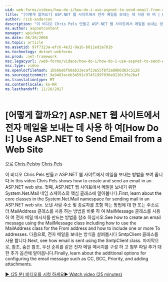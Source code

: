 ```yaml
---
uid: web-forms/videos/how-do-i/how-do-i-use-aspnet-to-send-email-from-a-web-site
title: "[어떻게 할까요?] ASP.NET 웹 사이트에서 전자 메일을 보내는 데 사용 하 여 | Microsoft Docs"
author: rick-anderson
description: "이 비디오 Chris Pels 만들고 ASP.NET 웹 사이트에서 메일을 보내는 방법을 보여 줍니다. 첫째, System.Net.Mail 네임 스페이스 f의 핵심 클래스에 대 한 알아보기..."
ms.author: aspnetcontent
manager: wpickett
ms.date: 08/28/2008
ms.topic: article
ms.assetid: 97f7323a-efc6-4e32-9a16-b011ed2a781b
ms.technology: dotnet-webforms
ms.prod: .net-framework
msc.legacyurl: /web-forms/videos/how-do-i/how-do-i-use-aspnet-to-send-email-from-a-web-site
msc.type: video
ms.openlocfilehash: 1b6b6ebf60ab33ecaf33e55fbf2a09b6d83c5120
ms.sourcegitcommit: 9a9483aceb34591c97451997036a9120c3fe2baf
ms.translationtype: MT
ms.contentlocale: ko-KR
ms.lasthandoff: 11/10/2017
---
```

<a name="how-do-i-use-aspnet-to-send-email-from-a-web-site"></a><span data-ttu-id="c7c7f-104">[어떻게 할까요?] ASP.NET 웹 사이트에서 전자 메일을 보내는 데 사용 하 여</span><span class="sxs-lookup"><span data-stu-id="c7c7f-104">[How Do I:] Use ASP.NET to Send Email from a Web Site</span></span>
====================
<span data-ttu-id="c7c7f-105">으로 [Chris Pels](https://twitter.com/chrispels)</span><span class="sxs-lookup"><span data-stu-id="c7c7f-105">by [Chris Pels](https://twitter.com/chrispels)</span></span>

<span data-ttu-id="c7c7f-106">이 비디오 Chris Pels 만들고 ASP.NET 웹 사이트에서 메일을 보내는 방법을 보여 줍니다.</span><span class="sxs-lookup"><span data-stu-id="c7c7f-106">In this video Chris Pels shows how to create and send an email in an ASP.NET web site.</span></span> <span data-ttu-id="c7c7f-107">첫째, ASP.NET 웹 사이트에서 메일을 보내기 위한 System.Net.Mail 네임 스페이스의 핵심 클래스에 알아봅니다.</span><span class="sxs-lookup"><span data-stu-id="c7c7f-107">First, learn about the core classes in the System.Net.Mail namespace for sending mail in an ASP.NET web site.</span></span> <span data-ttu-id="c7c7f-108">보낸 사람 주소 및 종료자를 포함 하는 방법에 대 한 또는 주소로 더 MailAddress 클래스를 사용 하는 방법을 비롯 하 여 MailMessage 클래스를 사용 하 여 전자 메일 메시지를 만드는 방법을 참조 하십시오.</span><span class="sxs-lookup"><span data-stu-id="c7c7f-108">See how to create an email message using the MailMessage class including how to use the MailAddress class for the From address and how to include one or more To addresses.</span></span> <span data-ttu-id="c7c7f-109">다음으로, 전자 메일을 보내는 방식을 살펴봅시다 SmtpClient 클래스를 사용 합니다.</span><span class="sxs-lookup"><span data-stu-id="c7c7f-109">Next, see how email is sent using the SmtpClient class.</span></span> <span data-ttu-id="c7c7f-110">마지막으로, 참조, 숨은 참조, 우선 순위를 같은 전자 메일 메시지를 구성 하 고 첨부 파일 추가 대 한 추가 옵션에 알아봅니다.</span><span class="sxs-lookup"><span data-stu-id="c7c7f-110">Finally, learn about the additional options for configuring the email message such as CC, BCC, Priority, and adding attachments.</span></span>

[<span data-ttu-id="c7c7f-111">&#9654; (25 분) 비디오를 시청 하세요</span><span class="sxs-lookup"><span data-stu-id="c7c7f-111">&#9654; Watch video (25 minutes)</span></span>](https://channel9.msdn.com/Blogs/ASP-NET-Site-Videos/how-do-i-use-aspnet-to-send-email-from-a-web-site)
